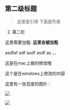 ## 第二级标题
> 这里是引用
下面是列表
2. 第二栏

这里需要加粗:       **这里会被加粗**

asdfaf adf asdf asdf as 、、

这是在mac上做的修改哦



这个是在windows上修改的内容

这里有一张百度的图片：

![](https://www.baidu.com/img/bd_logo1.png?where=super)

![](https://timgsa.baidu.com/timg?image&quality=80&size=b9999_10000&sec=1562514513572&di=8ef5726b456a8e03e0358af0b07ccf09&imgtype=0&src=http%3A%2F%2Fpics2.xiaoma.com%2Fuploads%2Fallimg%2F141112%2F6786_141112170734_1.jpg)

